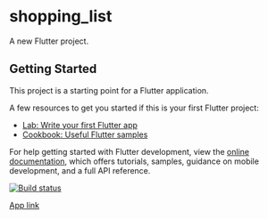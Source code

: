 # shopping_list

A new Flutter project.

## Getting Started

This project is a starting point for a Flutter application.

A few resources to get you started if this is your first Flutter project:

- [Lab: Write your first Flutter app](https://docs.flutter.dev/get-started/codelab)
- [Cookbook: Useful Flutter samples](https://docs.flutter.dev/cookbook)

For help getting started with Flutter development, view the
[online documentation](https://docs.flutter.dev/), which offers tutorials,
samples, guidance on mobile development, and a full API reference.


[![Build status](https://build.appcenter.ms/v0.1/apps/102e4dd6-604e-4964-a896-54a7df736a5d/branches/main/badge)](https://appcenter.ms)

[App link](https://install.appcenter.ms/orgs/santaidanrileks/apps/shopping-list/distribution_groups/public)